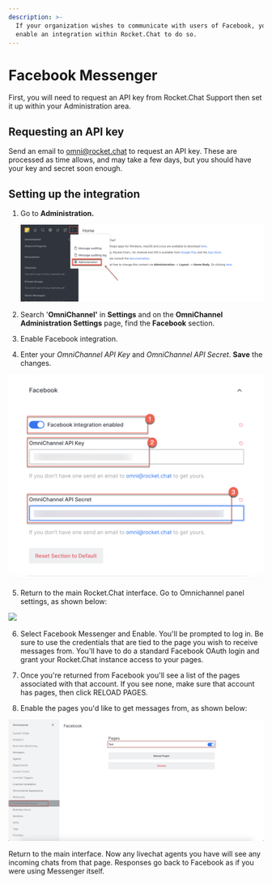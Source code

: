 ```yaml
---
description: >-
  If your organization wishes to communicate with users of Facebook, you can
  enable an integration within Rocket.Chat to do so.
---
```


# Facebook Messenger

First, you will need to request an API key from Rocket.Chat Support then set it up within your Administration area.

## Requesting an API key

Send an email to [omni@rocket.chat](mailto:omni@rocket.chat) to request an API key. These are processed as time allows, and may take a few days, but you should have your key and secret soon enough.

## Setting up the integration

1. Go to **Administration.**

   ![](../../.gitbook/assets/image%20%2830%29.png)

2. Search '**OmniChannel'** in **Settings** and on the **OmniChannel Administration Settings** page, find the **Facebook** section. 
3. Enable Facebook integration.
4. Enter your _OmniChannel API Key_ and _OmniChannel API Secret_. **Save** the changes.

 

![](../../.gitbook/assets/image%20%2853%29.png)

5. Return to the main Rocket.Chat interface. Go to Omnichannel panel settings, as shown below:

![](../../.gitbook/assets/0%20%287%29.png)



6. Select Facebook Messenger and  Enable. You'll be prompted to log in. Be sure to use the credentials that are tied to the page you wish to receive messages from. You'll have to do a standard Facebook OAuth login and grant your Rocket.Chat instance access to your pages.

7. Once you're returned from Facebook you'll see a list of the pages associated with that account. If you see none, make sure that account has pages, then click RELOAD PAGES.

8. Enable the pages you'd like to get messages from, as shown below:

![](../../.gitbook/assets/image%20%2850%29.png)



Return to the main interface. Now any livechat agents you have will see any incoming chats from that page. Responses go back to Facebook as if you were using Messenger itself.

